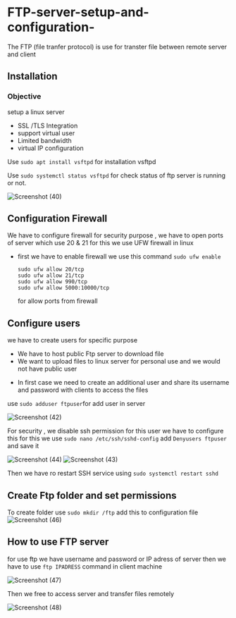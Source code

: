 # FTP-server-setup-and-configuration-

The FTP (file tranfer protocol) is use for transter file between remote server and client 

## Installation

### Objective 
setup a linux server 
- SSL /TLS Integration
- support virtual user
- Limited bandwidth
- virtual IP configuration

Use `sudo apt install vsftpd` for installation vsftpd

Use `sudo systemctl status vsftpd` for check status of ftp server is running or not. 

![Screenshot (40)](https://github.com/user-attachments/assets/873ed614-3a57-4ea0-9fb3-cc5074f01ccb)


## Configuration Firewall 
We have to configure firewall for security purpose , we have to open ports of server which use 20 & 21
for this we use UFW firewall in linux

* first we have to enable firewall
  we use this command `sudo ufw enable`
  ```
  sudo ufw allow 20/tcp
  sudo ufw allow 21/tcp
  sudo ufw allow 990/tcp
  sudo ufw allow 5000:10000/tcp
  ```
  for allow ports from firewall

## Configure users
we have to create users for specific purpose

- We have to host public Ftp server to download file
- We want to upload files to linux server for personal use and we would not have public user

* In first case we need to create an additional user and share its username and password with clients to access the files

use `sudo adduser ftpuser`for add user in server

![Screenshot (42)](https://github.com/user-attachments/assets/1b4f7c05-3e6f-41de-88ff-b9b3bba19ddd)

For security , we disable ssh permission for this user we have to configure this
for this we use `sudo nano /etc/ssh/sshd-config` add `Denyusers ftpuser` and save it

![Screenshot (44)](https://github.com/user-attachments/assets/33f489c7-19c9-4376-9a72-4427162412ec)
![Screenshot (43)](https://github.com/user-attachments/assets/d0992a3a-afba-408a-986e-8947e9350921)

Then we have ro restart SSH service using `sudo systemctl restart sshd`

## Create Ftp folder and set permissions
To create folder use `sudo mkdir /ftp` 
add this to configuration file 
![Screenshot (46)](https://github.com/user-attachments/assets/8c14d902-4247-4266-b5d4-1ee1120bd2fb)

## How to use FTP server 

for use ftp we have username and password or IP adress of server then we have to use `ftp IPADRESS` command in client machine

![Screenshot (47)](https://github.com/user-attachments/assets/fad10d38-f8c8-4fe5-886c-950f4167f310)


Then we free to access server and transfer files remotely

![Screenshot (48)](https://github.com/user-attachments/assets/d5bca0c9-d379-4a36-969e-90c9a3217b6b)









